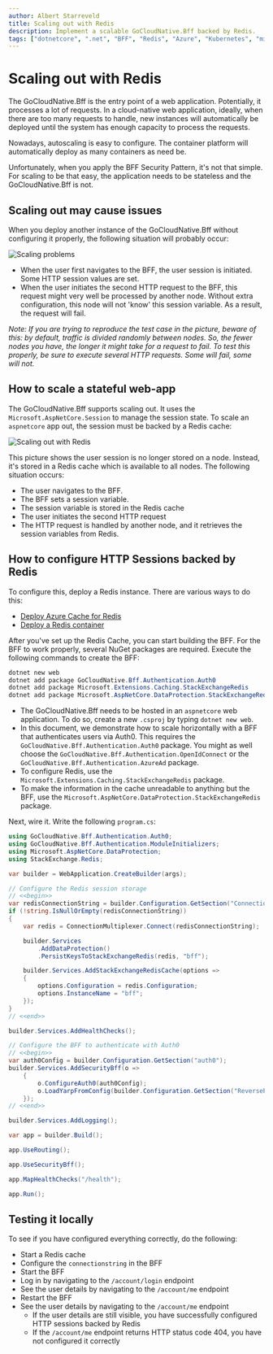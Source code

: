 ```yaml
---
author: Albert Starreveld
title: Scaling out with Redis
description: Implement a scalable GoCloudNative.Bff backed by Redis.
tags: ["dotnetcore", ".net", "BFF", "Redis", "Azure", "Kubernetes", "microservices"]
---
```


# Scaling out with Redis

The GoCloudNative.Bff is the entry point of a web application. Potentially, it processes a lot of requests. In a cloud-native web application, ideally, when there are too many requests to handle, new instances will automatically be deployed until the system has enough capacity to process the requests.

Nowadays, autoscaling is easy to configure. The container platform will automatically deploy as many containers as need be.

Unfortunately, when you apply the BFF Security Pattern, it's not that simple. For scaling to be that easy, the application needs to be stateless and the GoCloudNative.Bff is not.

## Scaling out may cause issues

When you deploy another instance of the GoCloudNative.Bff without configuring it properly, the following situation will probably occur:

![Scaling problems](https://raw.githubusercontent.com/thecloudnativewebapp/GoCloudNative.Bff/main/docs/gocloudnative.org/content/Diagrams/scaling-problem.png)

* When the user first navigates to the BFF, the user session is initiated. Some HTTP session values are set.
* When the user initiates the second HTTP request to the BFF, this request might very well be processed by another node. Without extra configuration, this node will not 'know' this session variable. As a result, the request will fail.

_Note: If you are trying to reproduce the test case in the picture, beware of this: by default, traffic is divided randomly between nodes. So, the fewer nodes you have, the longer it might take for a request to fail. To test this properly, be sure to execute several HTTP requests. Some will fail, some will not._

## How to scale a stateful web-app

The GoCloudNative.Bff supports scaling out. It uses the `Microsoft.AspNetCore.Session` to manage the session state. To scale an `aspnetcore` app out, the session must be backed by a Redis cache:

![Scaling out with Redis](https://raw.githubusercontent.com/thecloudnativewebapp/GoCloudNative.Bff/main/docs/gocloudnative.org/content/Diagrams/sessions-backed-by-redis.png)

This picture shows the user session is no longer stored on a node. Instead, it's stored in a Redis cache which is available to all nodes. The following situation occurs:

* The user navigates to the BFF. 
* The BFF sets a session variable.
* The session variable is stored in the Redis cache
* The user initiates the second HTTP request
* The HTTP request is handled by another node, and it retrieves the session variables from Redis.

## How to configure HTTP Sessions backed by Redis

To configure this, deploy a Redis instance. There are various ways to do this:

* [Deploy Azure Cache for Redis](https://learn.microsoft.com/en-us/azure/azure-cache-for-redis/cache-configure)
* [Deploy a Redis container](https://collabnix.com/how-to-setup-and-run-redis-in-a-docker-container/)

After you've set up the Redis Cache, you can start building the BFF. For the BFF to work properly, several NuGet packages are required. Execute the following commands to create the BFF:

```powershell
dotnet new web
dotnet add package GoCloudNative.Bff.Authentication.Auth0
dotnet add package Microsoft.Extensions.Caching.StackExchangeRedis
dotnet add package Microsoft.AspNetCore.DataProtection.StackExchangeRedis
```

* The GoCloudNative.Bff needs to be hosted in an `aspnetcore` web application. To do so, create a new `.csproj` by typing `dotnet new web`.
* In this document, we demonstrate how to scale horizontally with a BFF that authenticates users via Auth0. This requires the `GoCloudNative.Bff.Authentication.Auth0` package. You might as well choose the `GoCloudNative.Bff.Authentication.OpenIdConnect` or the `GoCloudNative.Bff.Authentication.AzureAd` package.
* To configure Redis, use the `Microsoft.Extensions.Caching.StackExchangeRedis` package.
* To make the information in the cache unreadable to anything but the BFF, use the `Microsoft.AspNetCore.DataProtection.StackExchangeRedis` package.

Next, wire it. Write the following `program.cs`:

```csharp
using GoCloudNative.Bff.Authentication.Auth0;
using GoCloudNative.Bff.Authentication.ModuleInitializers;
using Microsoft.AspNetCore.DataProtection;
using StackExchange.Redis;

var builder = WebApplication.CreateBuilder(args);

// Configure the Redis session storage
// <<begin>>
var redisConnectionString = builder.Configuration.GetSection("ConnectionStrings:Redis").Get<string>();
if (!string.IsNullOrEmpty(redisConnectionString))
{
    var redis = ConnectionMultiplexer.Connect(redisConnectionString);

    builder.Services
        .AddDataProtection()
        .PersistKeysToStackExchangeRedis(redis, "bff");

    builder.Services.AddStackExchangeRedisCache(options =>
    {
        options.Configuration = redis.Configuration;
        options.InstanceName = "bff";
    });
}
// <<end>>

builder.Services.AddHealthChecks();

// Configure the BFF to authenticate with Auth0
// <<begin>>
var auth0Config = builder.Configuration.GetSection("auth0");
builder.Services.AddSecurityBff(o =>
    {
        o.ConfigureAuth0(auth0Config);
        o.LoadYarpFromConfig(builder.Configuration.GetSection("ReverseProxy"));
    });
// <<end>>

builder.Services.AddLogging();

var app = builder.Build();

app.UseRouting();

app.UseSecurityBff();

app.MapHealthChecks("/health");

app.Run();
```

## Testing it locally
To see if you have configured everything correctly, do the following:

* Start a Redis cache
* Configure the `connectionstring` in the BFF
* Start the BFF
* Log in by navigating to the `/account/login` endpoint
* See the user details by navigating to the `/account/me` endpoint
* Restart the BFF
* See the user details by navigating to the `/account/me` endpoint
    * If the user details are still visible, you have successfully configured HTTP sessions backed by Redis
    * If the `/account/me` endpoint returns HTTP status code 404, you have not configured it correctly